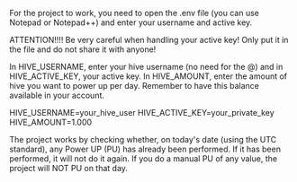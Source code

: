 For the project to work, you need to open the .env file (you can use Notepad or Notepad++) and enter your username and active key.

ATTENTION!!!! Be very careful when handling your active key! Only put it in the file and do not share it with anyone!

In HIVE_USERNAME, enter your hive username (no need for the @) and in HIVE_ACTIVE_KEY, your active key. In HIVE_AMOUNT, enter the amount of hive you want to power up per day. Remember to have this balance available in your account.

HIVE_USERNAME=your_hive_user
HIVE_ACTIVE_KEY=your_private_key
HIVE_AMOUNT=1.000

The project works by checking whether, on today's date (using the UTC standard), any Power UP (PU) has already been performed. If it has been performed, it will not do it again. If you do a manual PU of any value, the project will NOT PU on that day.
